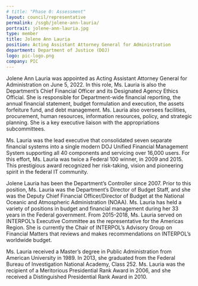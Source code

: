 ```yaml
---
# title: "Phase 0: Assessment"
layout: council/representative
permalink: /ssgb/jolene-ann-lauria/
portrait: jolene-ann-lauria.jpg
type: member
title: Jolene Ann Lauria 
position: Acting Assistant Attorney General for Administration
department: Department of Justice (DOJ) 
logo: pic-logo.png
company: PIC
---
```


Jolene Ann Lauria was appointed as Acting Assistant Attorney General for Administration on June 5, 2022.  In this role, Ms. Lauria is also the Department’s Chief Financial Officer and its Designated Agency Ethics Official. She is responsible for Department-wide financial reporting, the annual financial statement, budget formulation and execution, the assets forfeiture fund, and debt management. Ms. Lauria also oversees facilities, procurement, human resources, information resources, policy, and strategic planning. She is a key executive liaison with the appropriations subcommittees. 

Ms. Lauria was the lead executive that consolidated seven separate financial systems into a single modern DOJ Unified Financial Management System supporting all 40 components and servicing over 16,000 users.  For this effort, Ms. Lauria was twice a Federal 100 winner, in 2009 and 2015. This prestigious award recognized her risk-taking, vision and pioneering spirit in the federal IT community.

Jolene Lauria has been the Department’s Controller since 2007. Prior to this position, Ms. Lauria was the Department’s Director of Budget Staff, and she was the Deputy Chief Financial Officer/Director of Budget at the National Oceanic and Atmospheric Administration (NOAA). Ms. Lauria has held a variety of positions in budget and financial management during her 33 years in the Federal government.  From 2015-2018, Ms. Lauria served on INTERPOL’s Executive Committee as the representative for the Americas Region. She is currently the Chair of INTERPOL’s Advisory Group on Financial Matters that reviews and makes recommendations on INTERPOL’s worldwide budget.

Ms. Lauria received a Master’s degree in Public Administration from American University in 1989. In 2013, she graduated from the Federal Bureau of Investigation National Academy, Class 252.  Ms. Lauria was the recipient of a Meritorious Presidential Rank Award in 2006, and she received a Distinguished Presidential Rank Award in 2010. 
